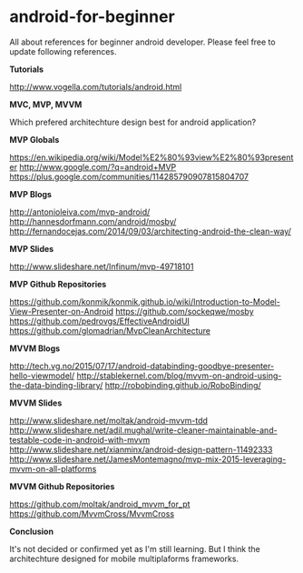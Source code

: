 # android-for-beginner
All about references for beginner android developer.
Please feel free to update following references.

<b>Tutorials</b>

http://www.vogella.com/tutorials/android.html

<b>MVC, MVP, MVVM</b>

Which prefered architechture design best for android application?

<b>MVP Globals</b>

https://en.wikipedia.org/wiki/Model%E2%80%93view%E2%80%93presenter
http://www.google.com/?q=android+MVP
https://plus.google.com/communities/114285790907815804707

<b>MVP Blogs</b>

http://antonioleiva.com/mvp-android/
http://hannesdorfmann.com/android/mosby/
http://fernandocejas.com/2014/09/03/architecting-android-the-clean-way/

<b>MVP Slides</b>

http://www.slideshare.net/Infinum/mvp-49718101

<b>MVP Github Repositories</b>

https://github.com/konmik/konmik.github.io/wiki/Introduction-to-Model-View-Presenter-on-Android
https://github.com/sockeqwe/mosby
https://github.com/pedrovgs/EffectiveAndroidUI
https://github.com/glomadrian/MvpCleanArchitecture

<b>MVVM Blogs</b>

http://tech.vg.no/2015/07/17/android-databinding-goodbye-presenter-hello-viewmodel/
http://stablekernel.com/blog/mvvm-on-android-using-the-data-binding-library/
http://robobinding.github.io/RoboBinding/

<b>MVVM Slides</b>

http://www.slideshare.net/moltak/android-mvvm-tdd
http://www.slideshare.net/adil.mughal/write-cleaner-maintainable-and-testable-code-in-android-with-mvvm
http://www.slideshare.net/xianminx/android-design-pattern-11492333
http://www.slideshare.net/JamesMontemagno/mvp-mix-2015-leveraging-mvvm-on-all-platforms

<b>MVVM Github Repositories</b>

https://github.com/moltak/android_mvvm_for_pt
https://github.com/MvvmCross/MvvmCross

<b>Conclusion</b>

It's not decided or confirmed yet as I'm still learning.
But I think the architechture designed for mobile multiplaforms frameworks.
